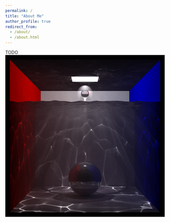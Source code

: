 ```yaml
---
permalink: /
title: "About Me"
author_profile: true
redirect_from: 
  - /about/
  - /about.html
---
```


<div style="display: flex; flex-wrap: wrap;">
  <div style="flex: 3 1 60%; padding-right: 5%;">
    TODO
  </div>

  <div style="flex: 2 1 40%;">
    <a href="/photon_mapping/">
      <img src="/images/photon_mapping/Water_VolumetricPhotonMapping_2048.png" alt="Volumetric Photon Mapping" width="512" height="512">
    </a>
  </div>
</div>
